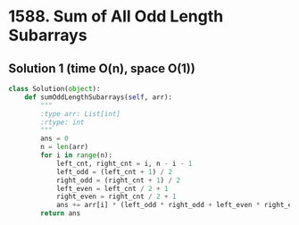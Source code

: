 # 1588. Sum of All Odd Length Subarrays

## Solution 1 (time O(n), space O(1))

```python
class Solution(object):
    def sumOddLengthSubarrays(self, arr):
        """
        :type arr: List[int]
        :rtype: int
        """
        ans = 0
        n = len(arr)
        for i in range(n):
            left_cnt, right_cnt = i, n - i - 1
            left_odd = (left_cnt + 1) / 2
            right_odd = (right_cnt + 1) / 2
            left_even = left_cnt / 2 + 1
            right_even = right_cnt / 2 + 1
            ans += arr[i] * (left_odd * right_odd + left_even * right_even)
        return ans
```
